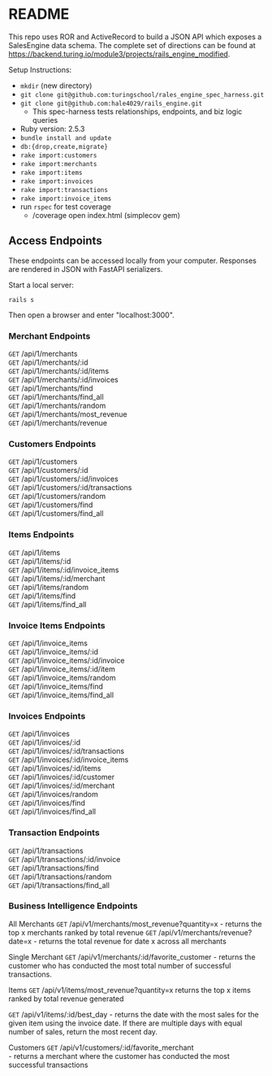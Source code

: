 # README

This repo uses ROR and ActiveRecord to build a JSON API which exposes a SalesEngine data schema. The complete set of directions can be found at https://backend.turing.io/module3/projects/rails_engine_modified.

Setup Instructions:

 - `mkdir` (new directory)
 - `git clone git@github.com:turingschool/rales_engine_spec_harness.git`
 - `git clone git@github.com:hale4029/rails_engine.git`
   - This spec-harness tests relationships, endpoints, and biz logic queries
 - Ruby version: 2.5.3
 - `bundle install and update`
 - `db:{drop,create,migrate}`
 - `rake import:customers`
 - `rake import:merchants`
 - `rake import:items`
 - `rake import:invoices`
 - `rake import:transactions`
 - `rake import:invoice_items`
 - run `rspec` for test coverage
    - /coverage open index.html (simplecov gem)
 
 ## Access Endpoints

These endpoints can be accessed locally from your computer. Responses are rendered in JSON with FastAPI serializers.

Start a local server:

`rails s`


Then open a browser and enter "localhost:3000".

### Merchant Endpoints

  `GET` /api/1/merchants<br/>
  `GET` /api/1/merchants/:id<br/>
  `GET` /api/1/merchants/:id/items<br/>
  `GET` /api/1/merchants/:id/invoices<br/>
  `GET` /api/1/merchants/find<br/>
  `GET` /api/1/merchants/find_all<br/>
  `GET` /api/1/merchants/random<br/>
  `GET` /api/1/merchants/most_revenue<br/>
  `GET` /api/1/merchants/revenue<br/>

  ### Customers Endpoints

  `GET` /api/1/customers<br/>
  `GET` /api/1/customers/:id<br/>
  `GET` /api/1/customers/:id/invoices<br/>
  `GET` /api/1/customers/:id/transactions<br/>
  `GET` /api/1/customers/random<br/>
  `GET` /api/1/customers/find<br/>
  `GET` /api/1/customers/find_all<br/>

  ### Items Endpoints

  `GET` /api/1/items<br/>
  `GET` /api/1/items/:id<br/>
  `GET` /api/1/items/:id/invoice_items<br/>
  `GET` /api/1/items/:id/merchant<br/>
  `GET` /api/1/items/random<br/>
  `GET` /api/1/items/find<br/>
  `GET` /api/1/items/find_all<br/>

  ### Invoice Items Endpoints

  `GET` /api/1/invoice_items<br/>
  `GET` /api/1/invoice_items/:id<br/>
  `GET` /api/1/invoice_items/:id/invoice<br/>
  `GET` /api/1/invoice_items/:id/item<br/>
  `GET` /api/1/invoice_items/random<br/>
  `GET` /api/1/invoice_items/find<br/>
  `GET` /api/1/invoice_items/find_all<br/>

  ### Invoices Endpoints

  `GET` /api/1/invoices<br/>
  `GET` /api/1/invoices/:id<br/>
  `GET` /api/1/invoices/:id/transactions<br/>
  `GET` /api/1/invoices/:id/invoice_items<br/>
  `GET` /api/1/invoices/:id/items<br/>
  `GET` /api/1/invoices/:id/customer<br/>
  `GET` /api/1/invoices/:id/merchant<br/>
  `GET` /api/1/invoices/random<br/>
  `GET` /api/1/invoices/find<br/>
  `GET` /api/1/invoices/find_all<br/>

  ### Transaction Endpoints

  `GET` /api/1/transactions<br/>
  `GET` /api/1/transactions/:id/invoice<br/>
  `GET` /api/1/transactions/find<br/>
  `GET` /api/1/transactions/random<br/>
  `GET` /api/1/transactions/find_all<br/>


  ### Business Intelligence Endpoints

   All Merchants
   `GET` /api/v1/merchants/most_revenue?quantity=x 
        - returns the top x merchants ranked by total revenue
   `GET` /api/v1/merchants/revenue?date=x 
        - returns the total revenue for date x across all merchants

   Single Merchant
   `GET` /api/v1/merchants/:id/favorite_customer 
        - returns the customer who has conducted the most total number of successful    transactions.

   Items
   `GET` /api/v1/items/most_revenue?quantity=x returns the top x items ranked by total revenue generated

   `GET` /api/v1/items/:id/best_day 
         - returns the date with the most sales for the given item using the invoice date. If there are multiple days with equal number of sales, return the most recent day.

   Customers
   `GET` /api/v1/customers/:id/favorite_merchant  
        - returns a merchant where the customer has conducted the most successful transactions

    
 
